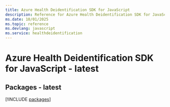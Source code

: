 ```yaml
---
title: Azure Health Deidentification SDK for JavaScript
description: Reference for Azure Health Deidentification SDK for JavaScript
ms.date: 10/01/2025
ms.topic: reference
ms.devlang: javascript
ms.service: healthdeidentification
---
```

# Azure Health Deidentification SDK for JavaScript - latest
## Packages - latest
[!INCLUDE [packages](health-deidentification-index.md)]
